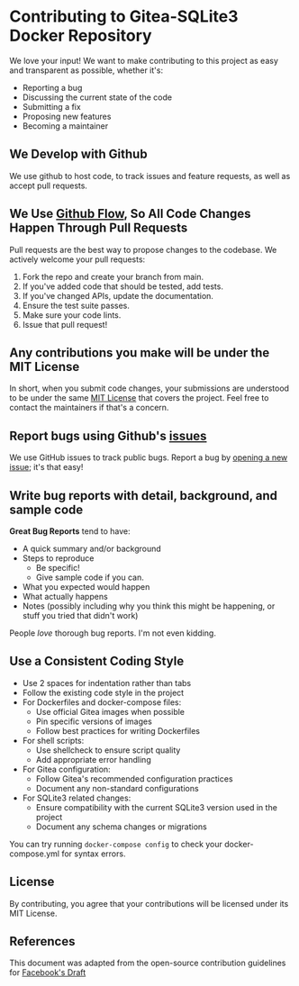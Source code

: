 # Contributing to Gitea-SQLite3 Docker Repository

We love your input! We want to make contributing to this project as easy and transparent as possible, whether it's:

- Reporting a bug
- Discussing the current state of the code
- Submitting a fix
- Proposing new features
- Becoming a maintainer

## We Develop with Github

We use github to host code, to track issues and feature requests, as well as accept pull requests.

## We Use [Github Flow](https://guides.github.com/introduction/flow/index.html), So All Code Changes Happen Through Pull Requests

Pull requests are the best way to propose changes to the codebase. We actively welcome your pull requests:

1. Fork the repo and create your branch from main.
2. If you've added code that should be tested, add tests.
3. If you've changed APIs, update the documentation.
4. Ensure the test suite passes.
5. Make sure your code lints.
6. Issue that pull request!

## Any contributions you make will be under the MIT License

In short, when you submit code changes, your submissions are understood to be under the same [MIT License](http://choosealicense.com/licenses/mit/) that covers the project. Feel free to contact the maintainers if that's a concern.

## Report bugs using Github's [issues](https://github.com/[ORGANIZATION]/gitea-sqlite3-docker/issues)

We use GitHub issues to track public bugs. Report a bug by [opening a new issue](https://github.com/[ORGANIZATION]/gitea-sqlite3-docker/issues/new/choose); it's that easy!

## Write bug reports with detail, background, and sample code

**Great Bug Reports** tend to have:

- A quick summary and/or background
- Steps to reproduce
  - Be specific!
  - Give sample code if you can.
- What you expected would happen
- What actually happens
- Notes (possibly including why you think this might be happening, or stuff you tried that didn't work)

People _love_ thorough bug reports. I'm not even kidding.

## Use a Consistent Coding Style

- Use 2 spaces for indentation rather than tabs
- Follow the existing code style in the project
- For Dockerfiles and docker-compose files:
  - Use official Gitea images when possible
  - Pin specific versions of images
  - Follow best practices for writing Dockerfiles
- For shell scripts:
  - Use shellcheck to ensure script quality
  - Add appropriate error handling
- For Gitea configuration:
  - Follow Gitea's recommended configuration practices
  - Document any non-standard configurations
- For SQLite3 related changes:
  - Ensure compatibility with the current SQLite3 version used in the project
  - Document any schema changes or migrations

You can try running `docker-compose config` to check your docker-compose.yml for syntax errors.

## License

By contributing, you agree that your contributions will be licensed under its MIT License.

## References

This document was adapted from the open-source contribution guidelines for [Facebook's Draft](https://github.com/facebook/draft-js/blob/master/CONTRIBUTING.md)
